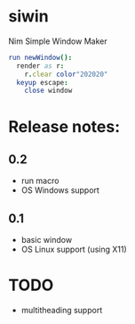 # siwin
Nim Simple Window Maker

```nim
run newWindow():
  render as r:
    r.clear color"202020"
  keyup escape:
    close window
```

# Release notes:
## 0.2
* run macro
* OS Windows support
## 0.1
* basic window
* OS Linux support (using X11)

# TODO
* multitheading support
